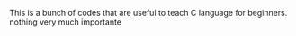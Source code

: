 This is a bunch of codes that are useful to teach C language for beginners.
nothing very much importante
